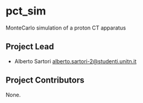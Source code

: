 pct_sim
============================

MonteCarlo simulation of a proton CT apparatus

Project Lead
----------------

* Alberto Sartori <alberto.sartori-2@studenti.unitn.it>

Project Contributors
------------

None.

